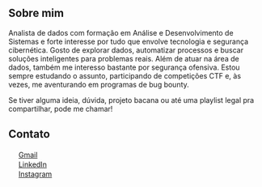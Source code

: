 ## Sobre mim

Analista de dados com formação em Análise e Desenvolvimento de Sistemas e forte interesse por tudo que envolve tecnologia e segurança cibernética. Gosto de explorar dados, automatizar processos e buscar soluções inteligentes para problemas reais. Além de atuar na área de dados, também me interesso bastante por segurança ofensiva. Estou sempre estudando o assunto, participando de competições CTF e, às vezes, me aventurando em programas de bug bounty.

Se tiver alguma ideia, dúvida, projeto bacana ou até uma playlist legal pra compartilhar, pode me chamar!

## Contato

<img src="https://upload.wikimedia.org/wikipedia/commons/4/4e/Gmail_Icon.png" width="16" height="16" /> [Gmail](mailto://joaofbcruz@gmail.com) 
<br>
<img src="https://cdn-icons-png.flaticon.com/512/174/174857.png" width="16" height="16" /> [LinkedIn](https://www.linkedin.com/in/devfelipeborges/)
<br>
<img src="https://upload.wikimedia.org/wikipedia/commons/a/ac/Instagram-Gradient-Logo-PNG.png" width="16" height="16" /> [Instagram](https://www.instagram.com/_felipebgs/)



